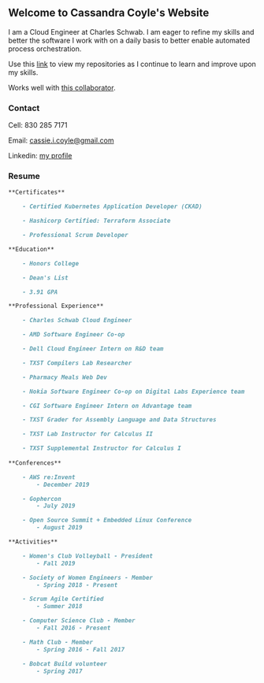 
## Welcome to Cassandra Coyle's Website

I am a Cloud Engineer at Charles Schwab. I am eager to refine my skills and better the software I work with on a daily basis to better enable automated process orchestration.

Use this [link](https://github.com/cicoyle) to view my repositories as I continue to learn and improve upon my skills. 

Works well with [this collaborator](http://www.samcoyle.me).

### Contact

Cell: 830 285 7171

Email: cassie.i.coyle@gmail.com

Linkedin: [my profile](https://www.linkedin.com/in/cassie-coyle-6878b414a/)

### Resume

```markdown
**Certificates**

	- Certified Kubernetes Application Developer (CKAD)

	- Hashicorp Certified: Terraform Associate

	- Professional Scrum Developer

**Education**

	- Honors College

	- Dean's List

	- 3.91 GPA 

**Professional Experience**

	- Charles Schwab Cloud Engineer

	- AMD Software Engineer Co-op

	- Dell Cloud Engineer Intern on R&D team 

	- TXST Compilers Lab Researcher

	- Pharmacy Meals Web Dev

	- Nokia Software Engineer Co-op on Digital Labs Experience team

	- CGI Software Engineer Intern on Advantage team

	- TXST Grader for Assembly Language and Data Structures

	- TXST Lab Instructor for Calculus II

	- TXST Supplemental Instructor for Calculus I
	
**Conferences**

	- AWS re:Invent
		- December 2019

	- Gophercon
		- July 2019

	- Open Source Summit + Embedded Linux Conference
		- August 2019

**Activities**

	- Women's Club Volleyball - President
		- Fall 2019

	- Society of Women Engineers - Member
		- Spring 2018 - Present

	- Scrum Agile Certified
		- Summer 2018

	- Computer Science Club - Member
		- Fall 2016 - Present

	- Math Club - Member
		- Spring 2016 - Fall 2017

	- Bobcat Build volunteer
		- Spring 2017


```
